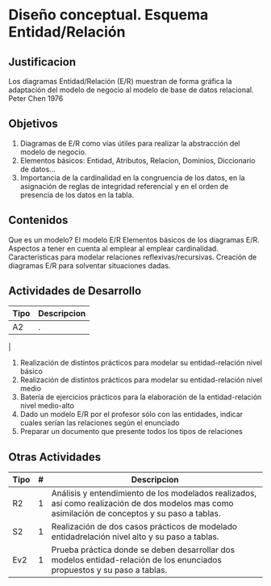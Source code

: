 # Diseño conceptual. Esquema Entidad/Relación

## Justificacion
Los diagramas Entidad/Relación (E/R) muestran de forma gráfica la adaptación del modelo de negocio al modelo de base de datos relacional. Peter Chen 1976
## Objetivos
1. Diagramas de E/R como vías útiles para realizar la abstracción del modelo de negocio.
1. Elementos básicos: Entidad, Atributos, Relacion, Dominios, Diccionario de datos...
1. Importancia de la cardinalidad en la congruencia de los datos, en la asignación de reglas de integridad referencial y en el orden de presencia de los datos en la tabla.
## Contenidos
Que es un modelo? El modelo E/R
Elementos básicos de los diagramas E/R.
Aspectos a tener en cuenta al emplear al emplear cardinalidad.
Características para modelar relaciones reflexivas/recursivas. 
Creación de diagramas E/R para solventar situaciones dadas.
## Actividades de Desarrollo
Tipo | Descripcion
--- | ---
A2 | .
|  
1. Realización de distintos prácticos para modelar su entidad-relación nivel básico
2. Realización de distintos prácticos para modelar su entidad-relación nivel medio
3. Batería de ejercicios prácticos para la elaboración de la entidad-relación nivel medio-alto
4. Dado un modelo E/R por el profesor sólo con las entidades, indicar cuales serían las relaciones según el enunciado
5. Preparar un documento que presente todos los tipos de relaciones

## Otras Actividades
Tipo | # | Descripcion
--- | --- | ---
R2 | 1 | Análisis y entendimiento de los modelados realizados, así como realización de dos modelos mas como asimilación de conceptos y su paso a tablas.
S2 | 1 | Realización de dos casos prácticos de modelado entidadrelación nivel alto y su paso a tablas.
Ev2 | 1 | Prueba práctica donde se deben desarrollar dos modelos entidad-relación de los enunciados propuestos y su paso a tablas.

